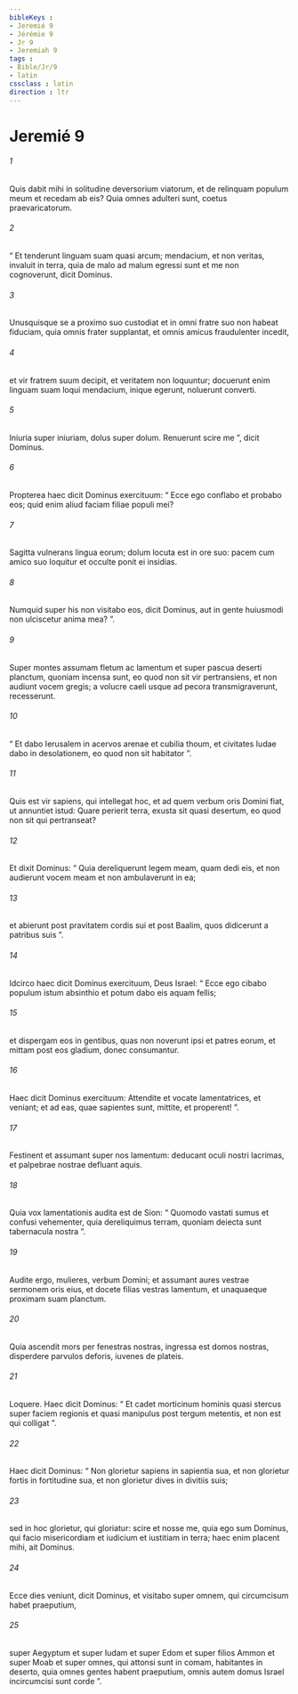 ```yaml
---
bibleKeys : 
- Jeremié 9
- Jérémie 9
- Jr 9
- Jeremiah 9
tags : 
- Bible/Jr/9
- latin
cssclass : latin
direction : ltr
---
```


# Jeremié 9

###### 1
Quis dabit mihi in solitudine deversorium viatorum, et de relinquam populum meum et recedam ab eis? Quia omnes adulteri sunt, coetus praevaricatorum.
###### 2
“ Et tenderunt linguam suam quasi arcum; mendacium, et non veritas, invaluit in terra, quia de malo ad malum egressi sunt et me non cognoverunt, dicit Dominus.
###### 3
Unusquisque se a proximo suo custodiat et in omni fratre suo non habeat fiduciam, quia omnis frater supplantat, et omnis amicus fraudulenter incedit,
###### 4
et vir fratrem suum decipit, et veritatem non loquuntur; docuerunt enim linguam suam loqui mendacium, inique egerunt, noluerunt converti.
###### 5
Iniuria super iniuriam, dolus super dolum. Renuerunt scire me ”, dicit Dominus.
###### 6
Propterea haec dicit Dominus exercituum: “ Ecce ego conflabo et probabo eos; quid enim aliud faciam filiae populi mei?
###### 7
Sagitta vulnerans lingua eorum; dolum locuta est in ore suo: pacem cum amico suo loquitur et occulte ponit ei insidias.
###### 8
Numquid super his non visitabo eos, dicit Dominus, aut in gente huiusmodi non ulciscetur anima mea? ”.
###### 9
Super montes assumam fletum ac lamentum et super pascua deserti planctum, quoniam incensa sunt, eo quod non sit vir pertransiens, et non audiunt vocem gregis; a volucre caeli usque ad pecora transmigraverunt, recesserunt.
###### 10
“ Et dabo Ierusalem in acervos arenae et cubilia thoum, et civitates Iudae dabo in desolationem, eo quod non sit habitator ”.
###### 11
Quis est vir sapiens, qui intellegat hoc, et ad quem verbum oris Domini fiat, ut annuntiet istud: Quare perierit terra, exusta sit quasi desertum, eo quod non sit qui pertranseat?
###### 12
Et dixit Dominus: “ Quia dereliquerunt legem meam, quam dedi eis, et non audierunt vocem meam et non ambulaverunt in ea; 
###### 13
et abierunt post pravitatem cordis sui et post Baalim, quos didicerunt a patribus suis ”. 
###### 14
Idcirco haec dicit Dominus exercituum, Deus Israel: “ Ecce ego cibabo populum istum absinthio et potum dabo eis aquam fellis; 
###### 15
et dispergam eos in gentibus, quas non noverunt ipsi et patres eorum, et mittam post eos gladium, donec consumantur.
###### 16
Haec dicit Dominus exercituum: Attendite et vocate lamentatrices, et veniant; et ad eas, quae sapientes sunt, mittite, et properent! ”.
###### 17
Festinent et assumant super nos lamentum: deducant oculi nostri lacrimas, et palpebrae nostrae defluant aquis.
###### 18
Quia vox lamentationis audita est de Sion: “ Quomodo vastati sumus et confusi vehementer, quia dereliquimus terram, quoniam deiecta sunt tabernacula nostra ”.
###### 19
Audite ergo, mulieres, verbum Domini; et assumant aures vestrae sermonem oris eius, et docete filias vestras lamentum, et unaquaeque proximam suam planctum.
###### 20
Quia ascendit mors per fenestras nostras, ingressa est domos nostras, disperdere parvulos deforis, iuvenes de plateis.
###### 21
Loquere. Haec dicit Dominus: “ Et cadet morticinum hominis quasi stercus super faciem regionis et quasi manipulus post tergum metentis, et non est qui colligat ”.
###### 22
Haec dicit Dominus: “ Non glorietur sapiens in sapientia sua, et non glorietur fortis in fortitudine sua, et non glorietur dives in divitiis suis;
###### 23
sed in hoc glorietur, qui gloriatur: scire et nosse me, quia ego sum Dominus, qui facio misericordiam et iudicium et iustitiam in terra; haec enim placent mihi, ait Dominus.
###### 24
Ecce dies veniunt, dicit Dominus, et visitabo super omnem, qui circumcisum habet praeputium, 
###### 25
super Aegyptum et super Iudam et super Edom et super filios Ammon et super Moab et super omnes, qui attonsi sunt in comam, habitantes in deserto, quia omnes gentes habent praeputium, omnis autem domus Israel incircumcisi sunt corde ”.
